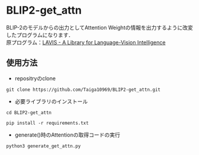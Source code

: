 # BLIP2-get_attn
BLIP-2のモデルからの出力としてAttention Weightの情報を出力するように改変したプログラムになります．<br>
原プログラム：[LAVIS - A Library for Language-Vision Intelligence](https://github.com/salesforce/LAVIS)




## 使用方法
- repositryのclone
```
git clone https://github.com/Taiga10969/BLIP2-get_attn.git
```
- 必要ライブラリのインストール
```
cd BLIP2-get_attn
```
```
pip install -r requirements.txt
```
- generate()時のAttentionの取得コードの実行
```
python3 generate_get_attn.py
```
